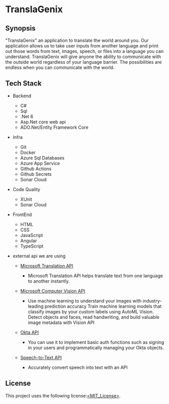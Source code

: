 # TranslaGenix

## Synopsis

"TranslaGenix" an application to translate the world around you. Our application allows us to take user inputs from another language and print out those words from text, images, speech, or files into a language you can understand. TranslaGenix will give anyone the ability to communicate with the outside world regardless of your language barrier. The possibilities are endless when you can communicate with the world. 

## Tech Stack

- Backend
  - C#
  - Sql
  - .Net 6
  - Asp.Net core web api
  - ADO.Net/Entity Framework Core
- Infra
  - Git
  - Docker
  - Azure Sql Databases
  - Azure App Service
  - Github Actions
  - Github Secrets
  - Sonar Cloud
- Code Quality
  - XUnit
  - Sonar Cloud
- FrontEnd
  - HTML
  - CSS
  - JavaScript
  - Angular
  - TypeScript
- external api we are using

  - [Microsoft Translation API](https://docs.microsoft.com/en-us/azure/cognitive-services/translator/language-support)
    - Microsoft Translation API helps translate text from one language to another instantly.

  - [Microsoft Computer Vision API](https://centraluseuap.dev.cognitive.microsoft.com/docs/services/computer-vision-v3-2/operations/56f91f2e778daf14a499f20d)
    - Use machine learning to understand your images with industry-leading prediction accuracy Train machine learning models that classify images by your custom labels using AutoML Vision. Detect objects and faces, read handwriting, and build valuable image metadata with Vision API

  - [Okta API](https://developer.okta.com/docs/reference/)
    - You can use it to implement basic auth functions such as signing in your users and programmatically managing your Okta objects.
    
  - [Speech-to-Text API]()
    - Accurately convert speech into text with an API

## License

This project uses the following license:[<MIT_License>](https://github.com/git/git-scm.com/blob/main/MIT-LICENSE.txt).
